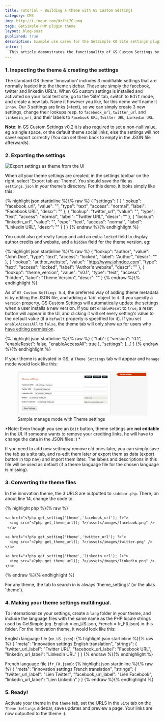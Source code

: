 ```yaml
---
title: Tutorial - Building a theme with GS Custom Settings
category: CMS
img: http://i.imgur.com/HzihL7G.png
tags: GetSimple PHP plugin theme
layout: blog-post
published: true
description: Example use cases for the GetSimple KO Site settings plugin
intro: |
  This article demonstrates the functionality of GS Custom Settings by converting the standard Innovation Theme from Getsimple to an an i18N-enabled custom settings version.
---
```


### 1. Inspecting the theme & creating the settings
The standard GS theme 'Innovation' includes 3 modifiable settings that are normally loaded into the theme sidebar. These are simply the facebook, twitter and linkedin URL's. When GS custom settings is installed and activated on your local test site, go to the 'Site' tab, switch to <kbd>Edit</kbd> mode, and create a new tab. Name it however you like, for this demo we'll name it `innov`. Our 3 settings are links (=text), so we can simply create 3 new settings, change their lookups resp. to `facebook_url`, `twitter_url` and  `linkedin_url`, and their labels to `Facebook URL`, `Twitter URL`, `Linkedin URL`.

**Note:** In GS Custom Settings v0.2 it is also required to set a non-null value, eg a single space, or the default theme social links, else the settings will not save/ export correctly (You can set them back to empty in the JSON file afterwards).

### 2. Exporting the settings

![Export settings as theme from the UI](http://i.imgur.com/HzihL7G.png)

When all your theme settings are created, in the settings toolbar on the right, select 'Export tab as: Theme'. 
You should save the file as `settings.json` in your theme's directory. For this demo, it looks simply like this:

{% highlight json startinline %}{% raw %}
{
  "settings": [
    {
      "lookup": "facebook_url",
      "value": "",
      "type": "text",
      "access": "normal",
      "label": "Facebook URL",
      "descr": ""
    },
    {
      "lookup": "twitter_url",
      "value": "",
      "type": "text",
      "access": "normal",
      "label": "Twitter URL",
      "descr": ""
    },
    {
      "lookup": "linkedin_url",
      "value": "",
      "type": "text",
      "access": "normal",
      "label": "Linkedin URL",
      "descr": ""
    }
  ]
}
{% endraw %}{% endhighlight %}

You could also get really fancy and add an extra `locked` field to display author credits and website, and a `hidden` field for the theme version, eg:

{% highlight json startinline %}{% raw %}
{
  "lookup": "author",
  "value": "John Doe",
  "type": "text",
  "access": "locked",
  "label": "Author",
  "descr": ""
},
{
  "lookup": "author_website",
  "value": "http://www.johndoe.com",
  "type": "text",
  "access": "locked",
  "label": "Author's website",
  "descr": ""
},
{
  "lookup": "theme_version",
  "value": "v0.1",
  "type": "text",
  "access": "hidden",
  "label": "Theme Version",
  "descr": ""
}
{% endraw %}{% endhighlight %}

As of `GS Custom Settings 0.4`, the preferred way of adding theme metadata is by editing the JSON file,
and adding a 'tab' object to it. If you specify a `version` property, GS Custom Settings will automatically update the settings when a user installs a new version. If you set `enableReset` to `true`, a reset button will appear in the UI, and clicking it will set every setting's value to the default value (if a `default` property is specified for it). If you set `enableAccessAll` to `false`, the theme tab will only show up for users who [have editing permission](http://localhost:4000/projects/gs-custom-settings/#restricting-editing-permission).

{% highlight json startinline %}{% raw %}
{ "tab": 
    {
      "version": "0.1",
      "enableReset": false,
      "enableAccessAll": true
    },
  "settings": [...]
}
{% endraw %}{% endhighlight %}

If your theme is activated in GS, a `Theme Settings` tab will appear and `Manage` mode would look like this:

<figure>
  <img src="/assets/posts/gs_custom_settings/example_theme_settings.png" alt="Sample manage mode with Theme settings">
  <figcaption>Sample manage mode with Theme settings</figcaption>
</figure>

*Note: Even though you see an `Edit` button, theme settings are **not editable** in the UI. If someone wants to remove your crediting links, he will have to change the data in the JSON files :) *

If you need to add new settings/ remove old ones later, you can simply save the tab as a site tab, and re-edit them later or export them as data (export button in top nav) and import them later.
The labels and descriptions in this file will be used as default (if a theme language file for the chosen language is missing).

### 3. Converting the theme files
In the innovation theme, the 3 URLS are outputted to `sidebar.php`. There, on about line 14, change the code to:

{% highlight php %}{% raw %}
  <?php // use strlen to check that the value is non-empty for text fields
    if (return_setting('theme','facebook_url','value')) { ?>
    <a href="<?php get_setting('theme','facebook_url'); ?>">
      <img src="<?php get_theme_url(); ?>/assets/images/facebook.png" />
     </a>
  <?php } ?>
  <?php if (return_setting('theme','twitter_url','value')) { ?>
    <a href="<?php get_setting('theme','twitter_url'); ?>">
      <img src="<?php get_theme_url(); ?>/assets/images/twitter.png" />
    </a>
  <?php } ?>
  <?php if (return_setting('theme','linkedin_url','value')) { ?>
    <a href="<?php get_setting('theme','linkedin_url'); ?>">
      <img src="<?php get_theme_url(); ?>/assets/images/linkedin.png" />
    </a>
  <?php } ?>
{% endraw %}{% endhighlight %}

For any theme, the tab to search in is always 'theme_settings' (or the alias 'theme').

### 4. Making your theme settings multilingual.
To internationalize your settings, create a `lang` folder in your theme, and include the language files with the same name as the PHP locale strings used by GetSimple (eg. English = en_US.json, French = fr_FR.json) in this folder. For the Innovation theme, it would look like this:
  
English language file (`en_US.json`):
{% highlight json startinline %}{% raw %}
{
  "meta": "Innovation settings English translation",
  "strings": {
    "twitter_url_label": "Twitter URL",
    "facebook_url_label": "Facebook URL",
    "linkedin_url_label": "Linkedin URL"
  }
}
{% endraw %}{% endhighlight %}

French language file (`fr_FR.json`):
{% highlight json startinline %}{% raw %}
{
  "meta": "Innovation settings French translation",
  "strings": {
    "twitter_url_label": "Lien Twitter",
    "facebook_url_label": "Lien Facebook",
    "linkedin_url_label": "Lien Linkedin"
  }
}
{% endraw %}{% endhighlight %}

### 5. Ready!
Activate your theme in the `theme` tab, set the URLS in the `Site` tab on the `Theme Settings` sidebar, save updates and preview a page.
Your links are now outputted to the theme :). 
